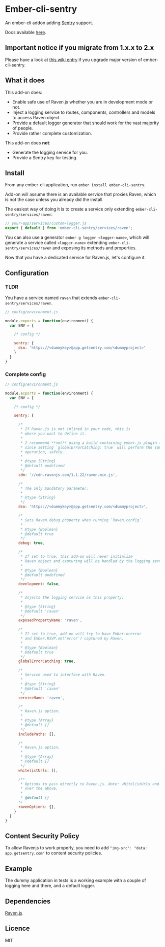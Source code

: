 Ember-cli-sentry
================

An ember-cli addon adding [Sentry](https://www.getsentry.com) support.

Docs available [here](https://damiencaselli.github.io/ember-cli-sentry/).

## Important notice if you migrate from 1.x.x to 2.x

Please have a look at [this wiki entry](https://github.com/damiencaselli/ember-cli-sentry/wiki/Migration-from-1.x.x-to-2.x) if you upgrade major version of ember-cli-sentry.

## What it does

This add-on does:

* Enable safe use of Raven.js whether you are in development mode or not.
* Inject a logging service to routes, components, controllers and models to access Raven object.
* Provide a default logger generator that should work for the vast majority of people.
* Provide rather complete customization.

This add-on does **not**:

* Generate the logging service for you.
* Provide a Sentry key for testing.

## Install

From any ember-cli application, run `ember install ember-cli-sentry`.

Add-on will assume there is an available service that proxies Raven, which is not the case unless you already did the install.

The easiest way of doing it is to create a service only extending `ember-cli-sentry/services/raven`:

```js
// your-app/services/custom-logger.js
export { default } from 'ember-cli-sentry/services/raven';
```

You can also use a generator `ember g logger <logger-name>`, which will generate a service called `<logger-name>` extending `ember-cli-sentry/services/raven` and exposing its methods and properties.

Now that you have a dedicated service for Raven.js, let's configure it.

## Configuration

### TLDR

You have a service named `raven` that extends `ember-cli-sentry/services/raven`.

```js
// config/environment.js

module.exports = function(environment) {
  var ENV = {

    /* config */

    sentry: {
      dsn: 'https://<dummykey>@app.getsentry.com/<dummyproject>'
    }
  }
}
```

### Complete config

```js
// config/environment.js

module.exports = function(environment) {
  var ENV = {

    /* config */

    sentry: {

      /*
       * If Raven.js is not inlined in your code, this is
       * where you want to define it.
       *
       * I recommend **not** using a build containing ember.js plugin (https://github.com/getsentry/raven-js/blob/master/plugins/ember.js)
       * since setting `globalErrorCatching: true` will perform the same
       * operation, safely.
       *
       * @type {String}
       * @default undefined
       */
      cdn: '//cdn.ravenjs.com/1.1.22/raven.min.js',

      /*
       * The only mandatory parameter.
       *
       * @type {String}
       */
      dsn: 'https://<dummykey>@app.getsentry.com/<dummyproject>',

      /*
       * Sets Raven.debug property when running `Raven.config`.
       *
       * @type {Boolean}
       * @default true
       */
      debug: true,

      /*
       * If set to true, this add-on will never initialize
       * Raven object and capturing will be handled by the logging service (redirected to the console if you use default service).
       *
       * @type {Boolean}
       * @default undefined
       */
      development: false,

      /*
       * Injects the logging service as this property.
       *
       * @type {String}
       * @default 'raven'
       */
      exposedPropertyName: 'raven',

      /*
       * If set to true, add-on will try to have Ember.onerror
       * and Ember.RSVP.on('error') captured by Raven.
       *
       * @type {Boolean}
       * @default true
       */
      globalErrorCatching: true,

      /*
       * Service used to interface with Raven.
       *
       * @type {String}
       * @default 'raven'
       */
      serviceName: 'raven',

      /*
       * Raven.js option.
       *
       * @type {Array}
       * @default []
       */
      includePaths: [],

      /*
       * Raven.js option.
       *
       * @type {Array}
       * @default []
       */
      whitelistUrls: [],

      /**
       * Options to pass directly to Raven.js. Note: whitelistUrls and includePaths in this will take precedence
       * over the above.
       *
       * @default {}
      */
      ravenOptions: {},
    }
  }
}
```

## Content Security Policy

To allow Ravenjs to work properly, you need to add `"img-src": "data: app.getsentry.com"` to content security policies.

## Example

The dummy application in tests is a working example with a couple of logging here and there, and a default logger.

## Dependencies

[Raven.js](https://github.com/getsentry/raven-js).

## Licence

MIT
